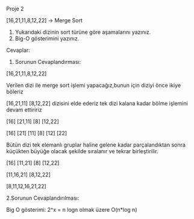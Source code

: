 Proje 2

[16,21,11,8,12,22] -> Merge Sort

1. Yukarıdaki dizinin sort türüne göre aşamalarını yazınız.
2. Big-O gösterimini yazınız.


Cevaplar:

1. Sorunun Cevaplandırması:

[16,21,11,8,12,22]

Verilen dizi ile merge sort işlemi yapacağız,bunun için diziyi önce ikiye böleriz

[16,21,11] [8,12,22] dizisini elde ederiz tek dizi kalana kadar bölme işlemini devam ettiririz

[16] [21,11] [8] [12,22]
 
[16] [21] [11] [8] [12] [22]

Bütün dizi tek elemanlı gruplar haline gelene kadar parçalandıktan sonra küçükten büyüğe olacak şekilde sıralanır ve tekrar birleştirilir.

[16] [11,21] [8] [12,22]

[11,16,21] [8,12,22]

[8,11,12,16,21,22]


2.Sorunun Cevaplandırılması:

Big O gösterimi: 2^x = n logn olmak üzere  O(n*log n) 
